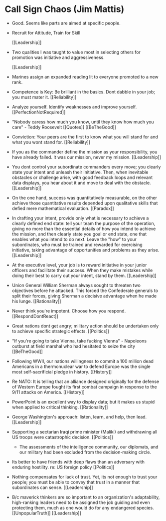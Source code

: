 # Call Sign Chaos (Jim Mattis)

- Good. Seems like parts are aimed at specific people. 

- Recruit for Attitude, Train for Skill

  [[Leadership]]

- Two qualities I was taught to value most in selecting others for promotion was initiative and aggressiveness.

  [[Leadership]]

- Marines assign an expanded reading lit to everyone promoted to a new rank.

- Competence is Key:  Be brilliant in the basics. Dont dabble in your job; you must mater it. [[Reliability]]

- Analyze yourself. Identify weaknesses and improve yourself. [[PerfectionNotRequired]]

- "Nobody caress how much you know, until they know how much you care" - Teddy Roosevelt [[Quotes]] [[BeTheGood]]

- Conviction: Your peers are the first to know what you will stand for and what you wont stand for. [[Reliability]]

- If you as the commander define the mission as your responsibility, you have already failed. It was our mission, never my mission. [[Leadership]]

- You dont control your subordinate commanders every move; you clearly state your intent and unleash their initiative. Then, when inevitable obstacles or challenge arise, with good feedback loops and relevant data displays, you hear about it and move to deal with the obstacle. [[Leadership]]

- On the one hand, success was quantitatively measurable, on the other achieve those quantitative results depended upon qualitative skills that defied mere mathematical evaluation. [[Paradox]]

- In drafting your intent, provide only what is necessary to achieve a clearly defined end state: tell your team the purpose of the operation, giving no more than the essential details of how you intend to achieve the mission, and then clearly state you goal or end state, one that enables what you intend to do next. Leave the "how" to your subordinates, who must be trained and rewarded for exercising initiative, taking advantage of opportunities and problems as they arise. [[Leadership]]

- At the executive level, your job is to reward initiative in your junior officers and facilitate their success. When they make mistakes while doing their best to carry out your intent, stand by them. [[Leadership]]

- Union General William Sherman always sought to threaten two objectives before he attacked. This forced the Confederate generals to split their forces, giving Sherman a decisive advantage when he made his lunge. [[Rationality]]

- Never think you're impotent. Choose how you respond. [[RespondDontReact]]

- Great nations dont get angry; military  action should be undertaken only  to achieve specific strategic effects. [[Politics]]

- "If you're going to take Vienna, take fucking Vienna" - Napoleons outburst at field marshal who had hesitated to seize the city [[BeTheGood]]

- Following WWII, our nations willingness to commit a 100 million dead Americans in a thermonuclear war to defend Europe was the single most self-sacrificial pledge in history. [[History]]

- Re NATO: It is telling that an alliance designed originally  for the defense of Western Europe fought its first combat campaign in response to the 9/11 attacks on America. [[History]]

- PowerPoint is an excellent way to display data; but it makes us stupid when applied to critical thinking. [[Rationality]]

- George Washington's approach: listen, learn, and help, then lead. [[Leadership]]

- Supporting a sectarian Iraqi prime minister (Maliki) and withdrawing all US troops were catastrophic decision. [[Politics]]
  - The assessments of the intelligence community, our diplomats, and our military had been excluded from the decision-making circle.

- Its better to have friends with deep flaws than an adversary with enduring hostility. re: US foreign policy [[Politics]]

- Nothing compensates for lack of trust.  Yet, its not enough to trust your people; you must be able to convey that trust in a manner that subordinates can sense. [[Leadership]]

- B/c maverick thinkers are so important to an organization's adaptability, high-ranking leaders need to be assigned the job guiding and even protecting them, much as one would do for any endangered species. [[UnpopularTruth]]  [[Leadership]]
